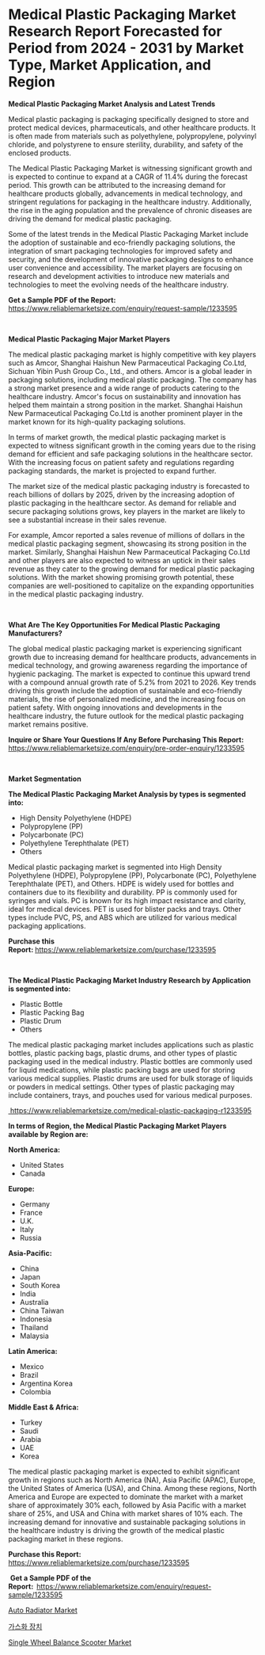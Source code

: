 <p><h1>Medical Plastic Packaging Market Research Report Forecasted for Period from 2024 -  2031 by Market Type, Market Application, and Region</h1></p><p><strong>Medical Plastic Packaging Market Analysis and Latest Trends</strong></p>
<p><p>Medical plastic packaging is packaging specifically designed to store and protect medical devices, pharmaceuticals, and other healthcare products. It is often made from materials such as polyethylene, polypropylene, polyvinyl chloride, and polystyrene to ensure sterility, durability, and safety of the enclosed products.</p><p>The Medical Plastic Packaging Market is witnessing significant growth and is expected to continue to expand at a CAGR of 11.4% during the forecast period. This growth can be attributed to the increasing demand for healthcare products globally, advancements in medical technology, and stringent regulations for packaging in the healthcare industry. Additionally, the rise in the aging population and the prevalence of chronic diseases are driving the demand for medical plastic packaging.</p><p>Some of the latest trends in the Medical Plastic Packaging Market include the adoption of sustainable and eco-friendly packaging solutions, the integration of smart packaging technologies for improved safety and security, and the development of innovative packaging designs to enhance user convenience and accessibility. The market players are focusing on research and development activities to introduce new materials and technologies to meet the evolving needs of the healthcare industry.</p></p>
<p><strong>Get a Sample PDF of the Report:&nbsp;</strong> <a href="https://www.reliablemarketsize.com/enquiry/request-sample/1233595">https://www.reliablemarketsize.com/enquiry/request-sample/1233595</a></p>
<p>&nbsp;</p>
<p><strong>Medical Plastic Packaging Major Market Players</strong></p>
<p><p>The medical plastic packaging market is highly competitive with key players such as Amcor, Shanghai Haishun New Parmaceutical Packaging Co.Ltd, Sichuan Yibin Push Group Co., Ltd., and others. Amcor is a global leader in packaging solutions, including medical plastic packaging. The company has a strong market presence and a wide range of products catering to the healthcare industry. Amcor's focus on sustainability and innovation has helped them maintain a strong position in the market. Shanghai Haishun New Parmaceutical Packaging Co.Ltd is another prominent player in the market known for its high-quality packaging solutions.</p><p>In terms of market growth, the medical plastic packaging market is expected to witness significant growth in the coming years due to the rising demand for efficient and safe packaging solutions in the healthcare sector. With the increasing focus on patient safety and regulations regarding packaging standards, the market is projected to expand further.</p><p>The market size of the medical plastic packaging industry is forecasted to reach billions of dollars by 2025, driven by the increasing adoption of plastic packaging in the healthcare sector. As demand for reliable and secure packaging solutions grows, key players in the market are likely to see a substantial increase in their sales revenue.</p><p>For example, Amcor reported a sales revenue of millions of dollars in the medical plastic packaging segment, showcasing its strong position in the market. Similarly, Shanghai Haishun New Parmaceutical Packaging Co.Ltd and other players are also expected to witness an uptick in their sales revenue as they cater to the growing demand for medical plastic packaging solutions. With the market showing promising growth potential, these companies are well-positioned to capitalize on the expanding opportunities in the medical plastic packaging industry.</p></p>
<p>&nbsp;</p>
<p><strong>What Are The Key Opportunities For Medical Plastic Packaging Manufacturers?</strong></p>
<p><p>The global medical plastic packaging market is experiencing significant growth due to increasing demand for healthcare products, advancements in medical technology, and growing awareness regarding the importance of hygienic packaging. The market is expected to continue this upward trend with a compound annual growth rate of 5.2% from 2021 to 2026. Key trends driving this growth include the adoption of sustainable and eco-friendly materials, the rise of personalized medicine, and the increasing focus on patient safety. With ongoing innovations and developments in the healthcare industry, the future outlook for the medical plastic packaging market remains positive.</p></p>
<p><strong>Inquire or Share Your Questions If Any Before Purchasing This Report:</strong> <a href="https://www.reliablemarketsize.com/enquiry/pre-order-enquiry/1233595">https://www.reliablemarketsize.com/enquiry/pre-order-enquiry/1233595</a></p>
<p>&nbsp;</p>
<p><strong>Market Segmentation</strong></p>
<p><strong>The Medical Plastic Packaging Market Analysis by types is segmented into:</strong></p>
<p><ul><li>High Density Polyethylene (HDPE)</li><li>Polypropylene (PP)</li><li>Polycarbonate (PC)</li><li>Polyethylene Terephthalate (PET)</li><li>Others</li></ul></p>
<p><p>Medical plastic packaging market is segmented into High Density Polyethylene (HDPE), Polypropylene (PP), Polycarbonate (PC), Polyethylene Terephthalate (PET), and Others. HDPE is widely used for bottles and containers due to its flexibility and durability. PP is commonly used for syringes and vials. PC is known for its high impact resistance and clarity, ideal for medical devices. PET is used for blister packs and trays. Other types include PVC, PS, and ABS which are utilized for various medical packaging applications.</p></p>
<p><strong>Purchase this Report:&nbsp;</strong><a href="https://www.reliablemarketsize.com/purchase/1233595">https://www.reliablemarketsize.com/purchase/1233595</a></p>
<p>&nbsp;</p>
<p><strong>The Medical Plastic Packaging Market Industry Research by Application is segmented into:</strong></p>
<p><ul><li>Plastic Bottle</li><li>Plastic Packing Bag</li><li>Plastic Drum</li><li>Others</li></ul></p>
<p><p>The medical plastic packaging market includes applications such as plastic bottles, plastic packing bags, plastic drums, and other types of plastic packaging used in the medical industry. Plastic bottles are commonly used for liquid medications, while plastic packing bags are used for storing various medical supplies. Plastic drums are used for bulk storage of liquids or powders in medical settings. Other types of plastic packaging may include containers, trays, and pouches used for various medical purposes.</p></p>
<p><a href="https://www.reliablemarketsize.com/medical-plastic-packaging-r1233595">&nbsp;https://www.reliablemarketsize.com/medical-plastic-packaging-r1233595</a></p>
<p><strong>In terms of Region, the Medical Plastic Packaging Market Players available by Region are:</strong></p>
<p>
    <p> <strong> North America: </strong>
        <ul>
            <li>United States</li>
            <li>Canada</li>
        </ul>
        </p> 
    <p> <strong> Europe: </strong>
        <ul>
            <li>Germany</li>
            <li>France</li>
            <li>U.K.</li>
            <li>Italy</li>
            <li>Russia</li>
        </ul>
        </p> 
    <p> <strong> Asia-Pacific: </strong>
        <ul>
            <li>China</li>
            <li>Japan</li>
            <li>South Korea</li>
            <li>India</li>
            <li>Australia</li>
            <li>China Taiwan</li>
            <li>Indonesia</li>
            <li>Thailand</li>
            <li>Malaysia</li>
        </ul>
        </p> 
    <p> <strong> Latin America: </strong>
        <ul>
            <li>Mexico</li>
            <li>Brazil</li>
            <li>Argentina Korea</li>
            <li>Colombia</li>
        </ul>
        </p> 
    <p> <strong> Middle East & Africa: </strong>
        <ul>
            <li>Turkey</li>
            <li>Saudi</li>
            <li>Arabia</li>
            <li>UAE</li>
            <li>Korea</li>
        </ul>
    </p>
    </p>
<p><p>The medical plastic packaging market is expected to exhibit significant growth in regions such as North America (NA), Asia Pacific (APAC), Europe, the United States of America (USA), and China. Among these regions, North America and Europe are expected to dominate the market with a market share of approximately 30% each, followed by Asia Pacific with a market share of 25%, and USA and China with market shares of 10% each. The increasing demand for innovative and sustainable packaging solutions in the healthcare industry is driving the growth of the medical plastic packaging market in these regions.</p></p>
<p><strong>Purchase this Report: </strong><a href="https://www.reliablemarketsize.com/purchase/1233595">https://www.reliablemarketsize.com/purchase/1233595</a></p>
<p>&nbsp;<strong>Get a Sample PDF of the Report:&nbsp;&nbsp;</strong><a href="https://www.reliablemarketsize.com/enquiry/request-sample/1233595">https://www.reliablemarketsize.com/enquiry/request-sample/1233595</a></p>
<p><strong></strong></p>
<p><p><a href="https://medium.com/@fosterfahey1016/insights-into-the-auto-radiator-industry-market-financial-status-market-size-and-revenue-9831b41c69af">Auto Radiator Market</a></p><p><a href="https://github.com/KellyLyncyh543964/Market-Research-Report-List-2/blob/main/11114587735.md">가스화 장치</a></p><p><a href="https://medium.com/@albertohickle/comprehensive-analysis-of-the-global-single-wheel-balance-scooter-market-growth-trends-market-be3000c3a4fa">Single Wheel Balance Scooter Market</a></p></p>